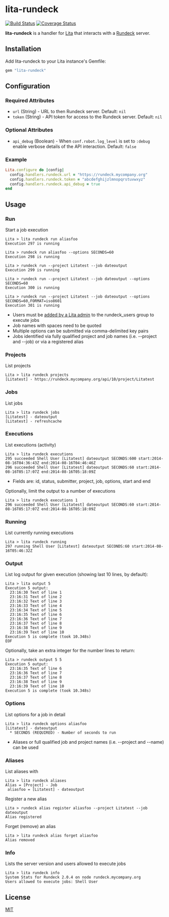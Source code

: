 # lita-rundeck

[![Build Status](https://travis-ci.org/harlanbarnes/lita-rundeck.png?branch=master)](https://travis-ci.org/harlanbarnes/lita-rundeck)
[![Coverage Status](https://coveralls.io/repos/harlanbarnes/lita-rundeck/badge.png)](https://coveralls.io/r/harlanbarnes/lita-rundeck)

**lita-rundeck** is a handler for [Lita](https://github.com/jimmycuadra/lita) that interacts with a [Rundeck](http://rundeck.org/) server.

## Installation

Add lita-rundeck to your Lita instance's Gemfile:

``` ruby
gem "lita-rundeck"
```

## Configuration

### Required Attributes

* ```url``` (String) - URL to then Rundeck server. Default: ```nil```
* ```token``` (String) - API token for access to the Rundeck server. Default: ```nil```

### Optional Attributes

* ```api_debug``` (Boolean) - When ```conf.robot.log_level``` is set to ```:debug``` enable verbose details of the API interaction. Default: ```false```

### Example

```ruby
Lita.configure do |config|
  config.handlers.rundeck.url = "https://rundeck.mycompany.org"
  config.handlers.rundeck.token = "abcdefghijzlmnopqrstuvwxyz"
  config.handlers.rundeck.api_debug = true
end
```

## Usage

### Run

Start a job execution

```
Lita > lita rundeck run aliasfoo
Execution 297 is running

Lita > rundeck run aliasfoo --options SECONDS=60
Execution 298 is running

Lita > rundeck run --project Litatest --job dateoutput
Execution 299 is running

Lita > rundeck run --project Litatest --job dateoutput --options SECONDS=60
Execution 300 is running

Lita > rundeck run --project Litatest --job dateoutput --options SECONDS=60,FORMAT=iso8601
Execution 301 is running
```

* Users must be [added by a Lita admin](http://docs.lita.io/getting-started/usage/#authorization-groups) to the rundeck_users group to execute jobs
* Job names with spaces need to be quoted
* Multiple options can be submitted via comma-delimited key pairs
* Jobs identified via fully qualified project and job names (i.e. --project and --job) or via a registered alias

### Projects

List projects

```
Lita > lita rundeck projects
[Litatest] - https://rundeck.mycompany.org/api/10/project/Litatest
```

### Jobs

List jobs

```
Lita > lita rundeck jobs
[Litatest] - dateoutput
[Litatest] - refreshcache
```

### Executions

List executions (activity)

```
Lita > lita rundeck executions
295 succeeded Shell User [Litatest] dateoutput SECONDS:600 start:2014-08-16T04:36:43Z end:2014-08-16T04:46:46Z
296 succeeded Shell User [Litatest] dateoutput SECONDS:60 start:2014-08-16T05:17:07Z end:2014-08-16T05:18:09Z
```

* Fields are: id, status, submitter, project, job, options, start and end

Optionally, limit the output to a number of executions

```
Lita > lita rundeck executions 1
296 succeeded Shell User [Litatest] dateoutput SECONDS:60 start:2014-08-16T05:17:07Z end:2014-08-16T05:18:09Z
```

### Running

List currently running executions

```
Lita > lita rundeck running
297 running Shell User [Litatest] dateoutput SECONDS:60 start:2014-08-16T05:46:32Z
```

### Output

List log output for given execution (showing last 10 lines, by default):

```
Lita > lita output 5
Execution 5 output:
  23:16:30 Text of line 1
  23:16:31 Text of line 2
  23:16:32 Text of line 3
  23:16:33 Text of line 4
  23:16:34 Text of line 5
  23:16:35 Text of line 6
  23:16:36 Text of line 7
  23:16:37 Text of line 8
  23:16:38 Text of line 9
  23:16:39 Text of line 10
Execution 5 is complete (took 10.348s)
EOF
```

Optionally, take an extra integer for the number lines to return:

```
Lita > rundeck output 5 5
Execution 5 output:
  23:16:35 Text of line 6
  23:16:36 Text of line 7
  23:16:37 Text of line 8
  23:16:38 Text of line 9
  23:16:39 Text of line 10
Execution 5 is complete (took 10.348s)
```

### Options

List options for a job in detail

```
Lita > lita rundeck options aliasfoo
[Litatest] - dateoutput
  * SECONDS (REQUIRED) - Number of seconds to run
```

* Aliases or full qualified job and project names (i.e. --project and --name) can be used

### Aliases

List aliases with

```
Lita > lita rundeck aliases
Alias = [Project] - Job
 aliasfoo = [Litatest] - dateoutput
```

Register a new alias

```
Lita > rundeck alias register aliasfoo --project Litatest --job dateoutput
Alias registered
```

Forget (remove) an alias

```
Lita > lita rundeck alias forget aliasfoo
Alias removed
```

### Info

Lists the server version and users allowed to execute jobs

```
Lita > lita rundeck info
System Stats for Rundeck 2.0.4 on node rundeck.mycompany.org
Users allowed to execute jobs: Shell User
```

## License

[MIT](http://opensource.org/licenses/MIT)
